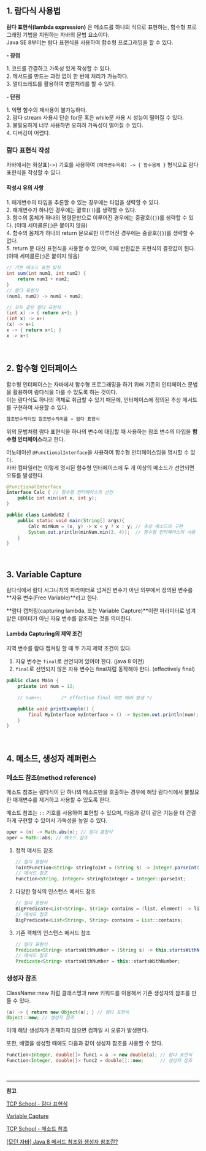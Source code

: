 ## 1. 람다식 사용법

**람다 표현식(lambda expression)** 은 메소드를 하나의 식으로 표현하는, 함수형 프로그래밍 기법을 지원하는 자바의 문법 요소이다.  
Java SE 8부터는 람다 표현식을 사용하여 함수형 프로그래밍을 할 수 있다.

**- 장점**

1\. 코드를 간결하고 가독성 있게 작성할 수 있다.  
2\. 메서드를 만드는 과정 없이 한 번에 처리가 가능하다.  
3\. 멀티쓰레드를 활용하여 병렬처리를 할 수 있다.

**- 단점**

1\. 익명 함수의 재사용이 불가능하다.  
2\. 람다 stream 사용시 단순 for문 혹은 while문 사용 시 성능이 떨어질 수 있다.  
3\. 불필요하게 너무 사용하면 오히려 가독성이 떨어질 수 있다.  
4\. 디버깅이 어렵다.

### 람다 표현식 작성

자바에서는 화살표(->) 기호를 사용하여 `(매개변수목록) -> { 함수몸체 }` 형식으로 람다 표현식을 작성할 수 있다.

#### 작성시 유의 사항

1\. 매개변수의 타입을 추론할 수 있는 경우에는 타입을 생략할 수 있다.  
2\. 매개변수가 하나인 경우에는 괄호(`()`)를 생략할 수 있다.  
3\. 함수의 몸체가 하나의 명령문만으로 이루어진 경우에는 중괄호(`{}`)를 생략할 수 있다. (이때 세미콜론(;)은 붙이지 않음)  
4\. 함수의 몸체가 하나의 return 문으로만 이루어진 경우에는 중괄호(`{}`)를 생략할 수 없다.  
5\. return 문 대신 표현식을 사용할 수 있으며, 이때 반환값은 표현식의 결괏값이 된다. (이때 세미콜론(;)은 붙이지 않음)

```java
// 기본 메소드 표현 방식
int sum(int num1, int num2) {
    return num1 + num2;
}
// 람다 표현식
(num1, num2) -> num1 + num2;
```

```java
// 모두 같은 람다 표현식
(int x) -> { return x+1; }
(int x) -> x+1
(x) -> x+1
x -> { return x+1; }
x -> x+1
```

<br>

## 2. 함수형 인터페이스

함수형 인터페이스는 자바에서 함수형 프로그래밍을 하기 위해 기존의 인터페이스 문법을 활용하여 람다식을 다룰 수 있도록 하는 것이다.  
이는 람다식도 하나의 객체로 취급할 수 있기 때문에, 인터페이스에 정의된 추상 메서드를 구현하여 사용할 수 있다.  

```java
참조변수의타입 참조변수의이름 = 람다 표현식
```

위의 문법처럼 람다 표현식을 하나의 변수에 대입할 때 사용하는 참조 변수의 타입을 **함수형 인터페이스**라고 한다.

어노테이션 `@FunctionalInterface`을 사용하여 함수형 인터페이스임을 명시할 수 있다.  
자바 컴파일러는 이렇게 명시된 함수형 인터페이스에 두 개 이상의 메소드가 선언되면 오류를 발생한다.

```java
@FunctionalInterface
interface Calc { // 함수형 인터페이스의 선언
    public int min(int x, int y);
}

public class Lambda02 {
	public static void main(String[] args){
        Calc minNum = (x, y) -> x < y ? x : y; // 추상 메소드의 구현
        System.out.println(minNum.min(3, 4));  // 함수형 인터페이스의 사용
    }
}
```

<br>

## 3. Variable Capture

람다식에서 람다 시그니처의 파라미터로 넘겨진 변수가 아닌 외부에서 정의된 변수를 **자유 변수(Free Variable)**라고 한다.

**람다 캡처링(capturing lambda, 또는 Variable Capture)**이란 파라미터로 넘겨받은 데이터가 아닌 자유 변수를 참조하는 것을 의미한다.

#### Lambda Capturing의 제약 조건

지역 변수를 람다 캡쳐링 할 때 두 가지 제약 조건이 있다.

1. 자유 변수는 `final`로 선언되어 있어야 한다. (java 8 이전)
2. `final`로 선언되지 않은 자유 변수는 final처럼 동작해야 한다. (effectively final)

```java
public class Main {
    private int num = 12;
    
    // num++; 		/* effective final 위반 에러 발생 */

    public void printExample() {
        final MyInterface myInterface = () -> System.out.println(num);
    }
}
```

<br>

## 4. 메소드, 생성자 레퍼런스

### 메소드 참조(method reference)

메소드 참조는 람다식이 단 하나의 메소드만을 호출하는 경우에 해당 람다식에서 불필요한 매개변수를 제거하고 사용할 수 있도록 한다.  

메소드 참조는 `::` 기호를 사용하여 표현할 수 있으며, 다음과 같이 같은 기능을 더 간결하게 구현할 수 있어서 가독성을 높일 수 있다. 

```java
oper = (n) -> Math.abs(n); // 람다 표현식
oper = Math::abs; // 메소드 참조
```

1. 정적 메서드 참조

   ```java
   // 람다 표현식
   ToIntFunction<String> stringToInt = (String s) -> Integer.parseInt(s);
   // 메서드 참조
   Function<String, Integer> stringToInteger = Integer::parseInt;
   ```

2. 다양한 형식의 인스턴스 메서드 참조

   ```java
   // 람다 표현식
   BigPredicate<List<String>, String> contains = (list, element) -> list.contains(element);
   // 메서드 참조
   BigPredicate<List<String>, String> contains = List::contains;
   ```

3. 기존 객체의 인스턴스 메서드 참조

   ```java
   // 람다 표현식
   Predicate<String> startsWithNumber = (String s) -> this.startsWithNumber(s);
   // 메서드 참조
   Predicate<String> startsWithNumber = this::startsWithNumber;
   ```



### 생성자 참조

ClassName::new 처럼 클래스명과 new 키워드를 이용해서 기존 생성자의 참조를 만들 수 있다. 

```java
(a) -> { return new Object(a); } // 람다 표현식
Object::new; // 생성자 참조
```

이때 해당 생성자가 존재하지 않으면 컴파일 시 오류가 발생한다.

또한, 배열을 생성할 때에도 다음과 같이 생성자 참조를 사용할 수 있다.

```java
Function<Integer, double[]> func1 = a -> new double[a]; // 람다 표현식
Function<Integer, double[]> func2 = double[]::new;      // 생성자 참조
```

<br>

---

**참고**

[TCP School - 람다 표현식](http://www.tcpschool.com/java/java_lambda_concept)

[Variable Capture](https://velog.io/@sdb016/Variable-Capture#lambda-capturing%EC%9D%98-%EC%A0%9C%EC%95%BD-%EC%A1%B0%EA%B1%B4)

[TCP School - 메소드 참조 ](http://www.tcpschool.com/java/java_lambda_reference)

[[모던 자바] Java 8 메서드 참조와 생성자 참조란?](https://devbksheen.tistory.com/entry/Java-8-%EB%A9%94%EC%84%9C%EB%93%9C-%EC%B0%B8%EC%A1%B0%EC%99%80-%EC%83%9D%EC%84%B1%EC%9E%90-%EC%B0%B8%EC%A1%B0%EB%9E%80)
